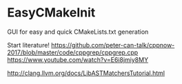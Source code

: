 # EasyCMakeInit
GUI for easy and quick CMakeLists.txt generation

Start literature!
https://github.com/peter-can-talk/cppnow-2017/blob/master/code/cppgrep/cppgrep.cpp
https://www.youtube.com/watch?v=E6i8jmiy8MY

http://clang.llvm.org/docs/LibASTMatchersTutorial.html
